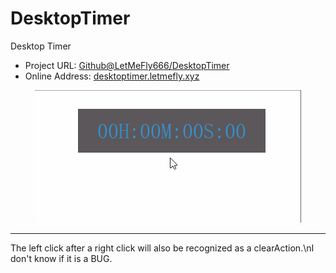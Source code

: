 # DesktopTimer

Desktop Timer

+ Project URL: [Github@LetMeFly666/DesktopTimer](https://github.com/LetMeFly666/DesktopTimer)
+ Online Address: [desktoptimer.letmefly.xyz](https://desktoptimer.letmefly.xyz/)

<center><img src="demo.gif"></center>

---

The left click after a right click will also be recognized as a clearAction.\nI don't know if it is a BUG.
